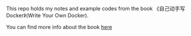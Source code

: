 This repo holds my notes and example codes from the book 《自己动手写Docker》(Write Your Own Docker).

You can find more info about the book [here](https://github.com/xianlubird/mydocker)